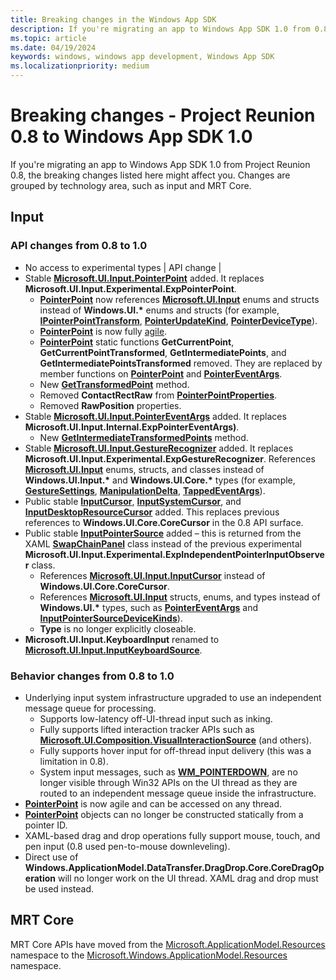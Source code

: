 ```yaml
---
title: Breaking changes in the Windows App SDK
description: If you're migrating an app to Windows App SDK 1.0 from 0.8, the breaking changes listed here might affect you. Changes are grouped by technology area, such as input and MRT Core.
ms.topic: article
ms.date: 04/19/2024
keywords: windows, windows app development, Windows App SDK 
ms.localizationpriority: medium
---
```


# Breaking changes - Project Reunion 0.8 to Windows App SDK 1.0

If you're migrating an app to Windows App SDK 1.0 from Project Reunion 0.8, the breaking changes listed here might affect you. Changes are grouped by technology area, such as input and MRT Core.

## Input

### API changes from 0.8 to 1.0

- No access to experimental types | API change |
- Stable [**Microsoft.UI.Input.PointerPoint**](/windows/windows-app-sdk/api/winrt/microsoft.ui.input.pointerpoint) added. It replaces **Microsoft.UI.Input.Experimental.ExpPointerPoint**.
  - [**PointerPoint**](/windows/windows-app-sdk/api/winrt/microsoft.ui.input.pointerpoint) now references [**Microsoft.UI.Input**](/windows/windows-app-sdk/api/winrt/microsoft.ui.input) enums and structs instead of **Windows.UI.\*** enums and structs (for example, [**IPointerPointTransform**](/windows/windows-app-sdk/api/winrt/microsoft.ui.input.ipointerpointtransform), [**PointerUpdateKind**](/windows/windows-app-sdk/api/winrt/microsoft.ui.input.pointerupdatekind), [**PointerDeviceType**](/windows/windows-app-sdk/api/winrt/microsoft.ui.input.pointerdevicetype)).
  - [**PointerPoint**](/windows/windows-app-sdk/api/winrt/microsoft.ui.input.pointerpoint) is now fully [agile](/windows/uwp/cpp-and-winrt-apis/agile-objects).
  - [**PointerPoint**](/windows/windows-app-sdk/api/winrt/microsoft.ui.input.pointerpoint) static functions **GetCurrentPoint**, **GetCurrentPointTransformed**, **GetIntermediatePoints**, and **GetIntermediatePointsTransformed** removed. They are replaced by member functions on [**PointerPoint**](/windows/windows-app-sdk/api/winrt/microsoft.ui.input.pointerpoint) and [**PointerEventArgs**](/windows/windows-app-sdk/api/winrt/microsoft.ui.input.pointereventargs).
  - New [**GetTransformedPoint**](/windows/windows-app-sdk/api/winrt/microsoft.ui.input.pointerpoint.gettransformedpoint) method.
  - Removed **ContactRectRaw** from [**PointerPointProperties**](/windows/windows-app-sdk/api/winrt/microsoft.ui.input.pointerpointproperties).
  - Removed **RawPosition** properties.
- Stable [**Microsoft.UI.Input.PointerEventArgs**](/windows/windows-app-sdk/api/winrt/microsoft.ui.input.pointereventargs) added. It replaces **Microsoft.UI.Input.Internal.ExpPointerEventArgs)**.
  - New [**GetIntermediateTransformedPoints**](/windows/windows-app-sdk/api/winrt/microsoft.ui.input.pointereventargs.getintermediatetransformedpoints) method.
- Stable [**Microsoft.UI.Input.GestureRecognizer**](/windows/windows-app-sdk/api/winrt/microsoft.ui.input.gesturerecognizer) added. It replaces **Microsoft.UI.Input.Experimental.ExpGestureRecognizer**. References [**Microsoft.UI.Input**](/windows/windows-app-sdk/api/winrt/microsoft.ui.input) enums, structs, and classes instead of **Windows.UI.Input.\*** and **Windows.UI.Core.\*** types (for example, [**GestureSettings**](/windows/windows-app-sdk/api/winrt/microsoft.ui.input.gesturesettings), [**ManipulationDelta**](/windows/windows-app-sdk/api/winrt/microsoft.ui.input.manipulationdelta), [**TappedEventArgs**](/windows/windows-app-sdk/api/winrt/microsoft.ui.input.tappedeventargs)).
- Public stable [**InputCursor**](/windows/windows-app-sdk/api/winrt/microsoft.ui.input.inputcursor), [**InputSystemCursor**](/windows/windows-app-sdk/api/winrt/microsoft.ui.input.inputsystemcursor), and [**InputDesktopResourceCursor**](/windows/windows-app-sdk/api/winrt/microsoft.ui.input.inputdesktopresourcecursor) added. This replaces previous references to **Windows.UI.Core.CoreCursor** in the 0.8 API surface.
- Public stable [**InputPointerSource**](/windows/windows-app-sdk/api/winrt/microsoft.ui.input.inputpointersource) added – this is returned from the XAML [**SwapChainPanel**](/windows/windows-app-sdk/api/winrt/microsoft.ui.xaml.controls.swapchainpanel) class instead of the previous experimental **Microsoft.UI.Input.Experimental.ExpIndependentPointerInputObserver** class.
  - References [**Microsoft.UI.Input.InputCursor**](/windows/windows-app-sdk/api/winrt/microsoft.ui.input.inputcursor) instead of **Windows.UI.Core.CoreCursor**.
  - References [**Microsoft.UI.Input**](/windows/windows-app-sdk/api/winrt/microsoft.ui.input) structs, enums, and types instead of **Windows.UI.\*** types, such as  [**PointerEventArgs**](/windows/windows-app-sdk/api/winrt/microsoft.ui.input.pointereventargs) and [**InputPointerSourceDeviceKinds**](/windows/windows-app-sdk/api/winrt/microsoft.ui.input.inputpointersourcedevicekinds)).
  - **Type** is no longer explicitly closeable.
- **Microsoft.UI.Input.KeyboardInput** renamed to [**Microsoft.UI.Input.InputKeyboardSource**](/windows/windows-app-sdk/api/winrt/microsoft.ui.input.inputkeyboardsource).

### Behavior changes from 0.8 to 1.0

- Underlying input system infrastructure upgraded to use an independent message queue for processing.
  - Supports low-latency off-UI-thread input such as inking.
  - Fully supports lifted interaction tracker APIs such as [**Microsoft.UI.Composition.VisualInteractionSource**](/windows/windows-app-sdk/api/winrt/microsoft.ui.composition.interactions.visualinteractionsource) (and others).
  - Fully supports hover input for off-thread input delivery (this was a limitation in 0.8).
  - System input messages, such as [**WM_POINTERDOWN**](/windows/win32/inputmsg/wm-pointerdown), are no longer visible through Win32 APIs on the UI thread as they are routed to an independent message queue inside the infrastructure.
- [**PointerPoint**](/windows/windows-app-sdk/api/winrt/microsoft.ui.input.pointerpoint) is now agile and can be accessed on any thread.
- [**PointerPoint**](/windows/windows-app-sdk/api/winrt/microsoft.ui.input.pointerpoint) objects can no longer be constructed statically from a pointer ID.
- XAML-based drag and drop operations fully support mouse, touch, and pen input (0.8 used pen-to-mouse downleveling).
- Direct use of **Windows.ApplicationModel.DataTransfer.DragDrop.Core.CoreDragOperation** will no longer work on the UI thread. XAML drag and drop must be used instead.

## MRT Core  

MRT Core APIs have moved from the [Microsoft.ApplicationModel.Resources](/windows/windows-app-sdk/api/winrt/microsoft.applicationmodel.resources) namespace to the [Microsoft.Windows.ApplicationModel.Resources](/windows/windows-app-sdk/api/winrt/microsoft.windows.applicationmodel.resources) namespace.
